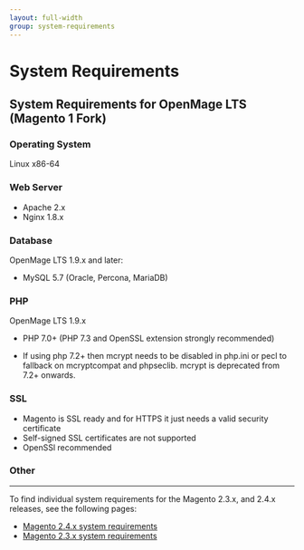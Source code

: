 ```yaml
---
layout: full-width
group: system-requirements
---
```

System Requirements
===============================

System Requirements for OpenMage LTS (Magento 1 Fork)
----------------------------------
### Operating System
Linux x86-64

### Web Server
* Apache 2.x
* Nginx 1.8.x

### Database
OpenMage LTS 1.9.x and later:
* MySQL 5.7 (Oracle, Percona, MariaDB)

### PHP

OpenMage LTS 1.9.x
* PHP 7.0+ (PHP 7.3 and OpenSSL extension strongly recommended)

* If using php 7.2+ then mcrypt needs to be disabled in php.ini or pecl to fallback on mcryptcompat and phpseclib. mcrypt is deprecated from 7.2+ onwards.

### SSL
* Magento is SSL ready and for HTTPS it just needs a valid security certificate 
* Self-signed SSL certificates are not supported
* OpenSSl recommended

### Other
--------------------------------------
To find individual system requirements for the Magento 2.3.x, and 2.4.x releases, see the following pages:

* [Magento 2.4.x system requirements](https://devdocs.magento.com/guides/v2.4/install/system-requirements.html)
* [Magento 2.3.x system requirements](https://devdocs.magento.com/guides/v2.3/install/system-requirements.html)

